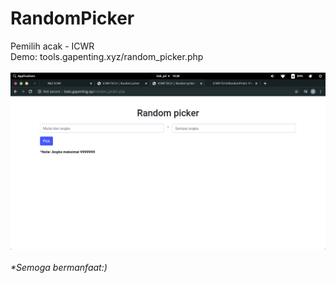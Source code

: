 # RandomPicker
Pemilih acak - ICWR
<br>
Demo: tools.gapenting.xyz/random_picker.php
<br><br>
<img src="Screenshot from 2020-07-04 15-28-14.png" alt="awokwokwokow">
<br><br>
<i>*Semoga bermanfaat:)<i>

